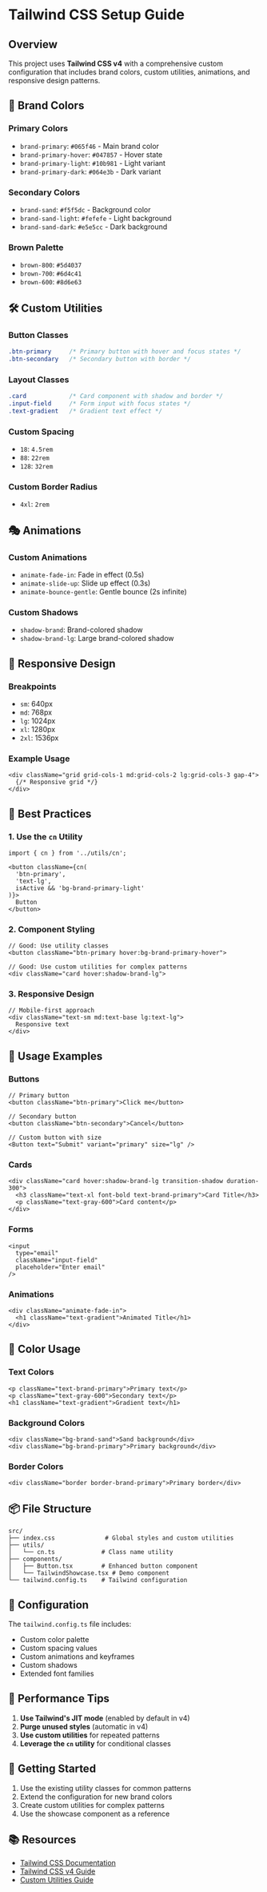 # Tailwind CSS Setup Guide

## Overview
This project uses **Tailwind CSS v4** with a comprehensive custom configuration that includes brand colors, custom utilities, animations, and responsive design patterns.

## 🎨 Brand Colors

### Primary Colors
- `brand-primary`: `#065f46` - Main brand color
- `brand-primary-hover`: `#047857` - Hover state
- `brand-primary-light`: `#10b981` - Light variant
- `brand-primary-dark`: `#064e3b` - Dark variant

### Secondary Colors
- `brand-sand`: `#f5f5dc` - Background color
- `brand-sand-light`: `#fefefe` - Light background
- `brand-sand-dark`: `#e5e5cc` - Dark background

### Brown Palette
- `brown-800`: `#5d4037`
- `brown-700`: `#6d4c41`
- `brown-600`: `#8d6e63`

## 🛠️ Custom Utilities

### Button Classes
```css
.btn-primary     /* Primary button with hover and focus states */
.btn-secondary   /* Secondary button with border */
```

### Layout Classes
```css
.card            /* Card component with shadow and border */
.input-field     /* Form input with focus states */
.text-gradient   /* Gradient text effect */
```

### Custom Spacing
- `18`: `4.5rem`
- `88`: `22rem`
- `128`: `32rem`

### Custom Border Radius
- `4xl`: `2rem`

## 🎭 Animations

### Custom Animations
- `animate-fade-in`: Fade in effect (0.5s)
- `animate-slide-up`: Slide up effect (0.3s)
- `animate-bounce-gentle`: Gentle bounce (2s infinite)

### Custom Shadows
- `shadow-brand`: Brand-colored shadow
- `shadow-brand-lg`: Large brand-colored shadow

## 📱 Responsive Design

### Breakpoints
- `sm`: 640px
- `md`: 768px
- `lg`: 1024px
- `xl`: 1280px
- `2xl`: 1536px

### Example Usage
```tsx
<div className="grid grid-cols-1 md:grid-cols-2 lg:grid-cols-3 gap-4">
  {/* Responsive grid */}
</div>
```

## 🎯 Best Practices

### 1. Use the `cn` Utility
```tsx
import { cn } from '../utils/cn';

<button className={cn(
  'btn-primary',
  'text-lg',
  isActive && 'bg-brand-primary-light'
)}>
  Button
</button>
```

### 2. Component Styling
```tsx
// Good: Use utility classes
<button className="btn-primary hover:bg-brand-primary-hover">

// Good: Use custom utilities for complex patterns
<div className="card hover:shadow-brand-lg">
```

### 3. Responsive Design
```tsx
// Mobile-first approach
<div className="text-sm md:text-base lg:text-lg">
  Responsive text
</div>
```

## 🚀 Usage Examples

### Buttons
```tsx
// Primary button
<button className="btn-primary">Click me</button>

// Secondary button
<button className="btn-secondary">Cancel</button>

// Custom button with size
<Button text="Submit" variant="primary" size="lg" />
```

### Cards
```tsx
<div className="card hover:shadow-brand-lg transition-shadow duration-300">
  <h3 className="text-xl font-bold text-brand-primary">Card Title</h3>
  <p className="text-gray-600">Card content</p>
</div>
```

### Forms
```tsx
<input 
  type="email" 
  className="input-field" 
  placeholder="Enter email"
/>
```

### Animations
```tsx
<div className="animate-fade-in">
  <h1 className="text-gradient">Animated Title</h1>
</div>
```

## 🎨 Color Usage

### Text Colors
```tsx
<p className="text-brand-primary">Primary text</p>
<p className="text-gray-600">Secondary text</p>
<h1 className="text-gradient">Gradient text</h1>
```

### Background Colors
```tsx
<div className="bg-brand-sand">Sand background</div>
<div className="bg-brand-primary">Primary background</div>
```

### Border Colors
```tsx
<div className="border border-brand-primary">Primary border</div>
```

## 📦 File Structure

```
src/
├── index.css              # Global styles and custom utilities
├── utils/
│   └── cn.ts             # Class name utility
├── components/
│   ├── Button.tsx        # Enhanced button component
│   └── TailwindShowcase.tsx # Demo component
└── tailwind.config.ts    # Tailwind configuration
```

## 🔧 Configuration

The `tailwind.config.ts` file includes:
- Custom color palette
- Custom spacing values
- Custom animations and keyframes
- Custom shadows
- Extended font families

## 🎯 Performance Tips

1. **Use Tailwind's JIT mode** (enabled by default in v4)
2. **Purge unused styles** (automatic in v4)
3. **Use custom utilities** for repeated patterns
4. **Leverage the `cn` utility** for conditional classes

## 🚀 Getting Started

1. Use the existing utility classes for common patterns
2. Extend the configuration for new brand colors
3. Create custom utilities for complex patterns
4. Use the showcase component as a reference

## 📚 Resources

- [Tailwind CSS Documentation](https://tailwindcss.com/docs)
- [Tailwind CSS v4 Guide](https://tailwindcss.com/docs/v4-beta)
- [Custom Utilities Guide](https://tailwindcss.com/docs/adding-custom-styles)
